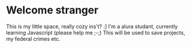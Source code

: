 # Welcome stranger
This is my little space, really cozy ins't? :]
I'm a alura studant, currently learning Javascript (please help me ;-;)
This will be used to save projects, my federal crimes etc.
